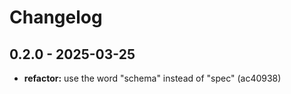 # Changelog

## 0.2.0 - 2025-03-25

- __refactor:__ use the word "schema" instead of "spec" (ac40938)
